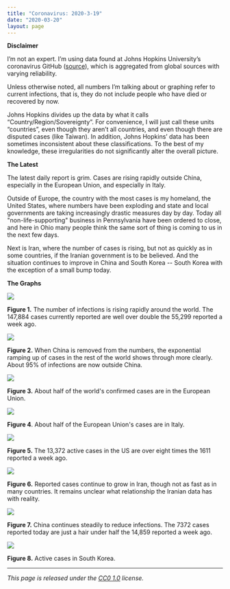 ```yaml
---
title: "Coronavirus: 2020-3-19"
date: "2020-03-20"
layout: page
---
```


**Disclaimer**

I’m not an expert. I’m using data found at Johns Hopkins University’s coronavirus GitHub ([source](https://github.com/CSSEGISandData/COVID-19/tree/master/csse_covid_19_data/csse_covid_19_daily_reports)), which is aggregated from global sources with varying reliability.

Unless otherwise noted, all numbers I’m talking about or graphing refer to current infections, that is, they do not include people who have died or recovered by now.

Johns Hopkins divides up the data by what it calls “Country/Region/Sovereignty”. For convenience, I will just call these units “countries”, even though they aren’t all countries, and even though there are disputed cases (like Taiwan). In addition, Johns Hopkins’ data has been sometimes inconsistent about these classifications. To the best of my knowledge, these irregularities do not significantly alter the overall picture.

**The Latest**

The latest daily report is grim. Cases are rising rapidly outside China, especially in the European Union, and especially in Italy.

Outside of Europe, the country with the most cases is my homeland, the United States, where numbers have been exploding and state and local governments are taking increasingly drastic measures day by day. Today all "non-life-supporting" business in Pennsylvania have been ordered to close, and here in Ohio many people think the same sort of thing is coming to us in the next few days.

Next is Iran, where the number of cases is rising, but not as quickly as in some countries, if the Iranian government is to be believed. And the situation continues to improve in China and South Korea -- South Korea with the exception of a small bump today.

**The Graphs**

![](../../i/8b.png)

**Figure 1.** The number of infections is rising rapidly around the world. The 147,884 cases currently reported are well over double the 55,299 reported a week ago.

![](../../i/8c.png)

**Figure 2.** When China is removed from the numbers, the exponential ramping up of cases in the rest of the world shows through more clearly. About 95% of infections are now outside China.

![](../../i/8d.png)

**Figure 3.** About half of the world's confirmed cases are in the European Union.

![](../../i/8e.png)

**Figure 4**. About half of the European Union's cases are in Italy.

![](../../i/8f.png)

**Figure 5.** The 13,372 active cases in the US are over eight times the 1611 reported a week ago.

![](../../i/8g.png)

**Figure 6.** Reported cases continue to grow in Iran, though not as fast as in many countries. It remains unclear what relationship the Iranian data has with reality.

![](../../i/8h.png)

**Figure 7.** China continues steadily to reduce infections. The 7372 cases reported today are just a hair under half the 14,859 reported a week ago.

![](../../i/8i.png)

**Figure 8.** Active cases in South Korea.

---

_This page is released under the [CC0 1.0](https://creativecommons.org/publicdomain/zero/1.0/) license._

